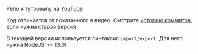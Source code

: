 Репо к туториалу на [YouTube](https://www.youtube.com/watch?v=4SLvxgLRSrk)

Код отличается от показанного в видео. Смотрите [историю коммитов](https://github.com/Picalines/TutorialBot/commits/master), если нужна старая версия.

В текущей версии используется синтаксис `import/export`. Для него нужна NodeJS >= 13.0!
